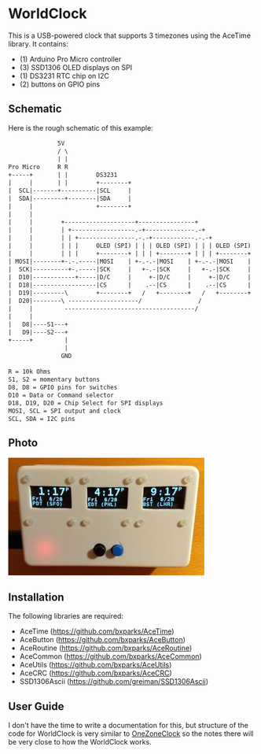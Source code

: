# WorldClock

This is a USB-powered clock that supports 3 timezones using the AceTime library.
It contains:

* (1) Arduino Pro Micro controller
* (3) SSD1306 OLED displays on SPI
* (1) DS3231 RTC chip on I2C
* (2) buttons on GPIO pins

## Schematic

Here is the rough schematic of this example:
```
              5V
              / \
              | |
Pro Micro     R R
+-----+       | |        DS3231
|     |       | |        +--------+
|  SCL|-------+----------|SCL     |
|  SDA|---------+--------|SDA     |
|     |                  +--------+
|     |
|     |        +--------------------+----------------+
|     |        | +------------------.-+--------------.-+
|     |        | | +----------------.-.-+------------.-.-+
|     |        | | |     OLED (SPI) | | | OLED (SPI) | | | OLED (SPI)
|     |        | | |     +--------+ | | | +--------+ | | | +--------+
| MOSI|--------+-.-.-----|MOSI    | +-.-.-|MOSI    | +-.-.-|MOSI    |
|  SCK|----------+-.-----|SCK     |   +-.-|SCK     |   +-.-|SCK     |
|  D10|------------+-----|D/C     |     +-|D/C     |     +-|D/C     |
|  D18|------------------|CS      |    .--|CS      |    .--|CS      |
|  D19|---------\        +--------+   /   +--------+   /   +--------+
|  D20|--------\ --------------------/                /
|     |         -------------------------------------/
|     |
|   D8|----S1---+
|   D9|----S2---+
+-----+         |
                |
               GND

R = 10k Ohms
S1, S2 = momentary buttons
D8, D8 = GPIO pins for switches
D10 = Data or Command selector
D18, D19, D20 = Chip Select for SPI displays
MOSI, SCL = SPI output and clock
SCL, SDA = I2C pins
```

## Photo

![WorldClock](WorldClock.jpg)

## Installation

The following libraries are required:

* AceTime (https://github.com/bxparks/AceTime)
* AceButton (https://github.com/bxparks/AceButton)
* AceRoutine (https://github.com/bxparks/AceRoutine)
* AceCommon (https://github.com/bxparks/AceCommon)
* AceUtils (https://github.com/bxparks/AceUtils)
* AceCRC (https://github.com/bxparks/AceCRC)
* SSD1306Ascii (https://github.com/greiman/SSD1306Ascii)

## User Guide

I don't have the time to write a documentation for this, but structure of the
code for WorldClock is very similar to [OneZoneClock](../OneZoneClock) so the
notes there will be very close to how the WorldClock works.
